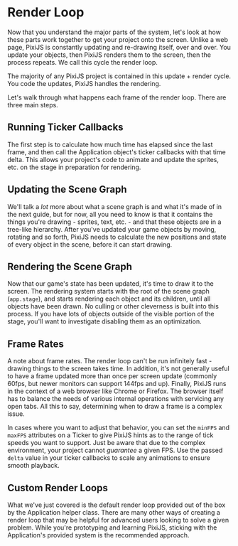 # Render Loop

Now that you understand the major parts of the system, let's look at how these parts work together to get your project onto the screen. Unlike a web page, PixiJS is constantly updating and re-drawing itself, over and over. You update your objects, then PixiJS renders them to the screen, then the process repeats. We call this cycle the render loop.

The majority of any PixiJS project is contained in this update + render cycle. You code the updates, PixiJS handles the rendering.

Let's walk through what happens each frame of the render loop. There are three main steps.

<!--(TODO: This guide is half baked.  I need feedback from the core team about what would be helpful to put here, and clarification on what's really going on under the hood.)-->

## Running Ticker Callbacks

The first step is to calculate how much time has elapsed since the last frame, and then call the Application object's ticker callbacks with that time delta. This allows your project's code to animate and update the sprites, etc. on the stage in preparation for rendering.

## Updating the Scene Graph

We'll talk a _lot_ more about what a scene graph is and what it's made of in the next guide, but for now, all you need to know is that it contains the things you're drawing - sprites, text, etc. - and that these objects are in a tree-like hierarchy. After you've updated your game objects by moving, rotating and so forth, PixiJS needs to calculate the new positions and state of every object in the scene, before it can start drawing.

<!--(TODO: Is this true?  My understanding was that there is a transform/state update before the render pass, but I couldn't find it in the code.)-->

## Rendering the Scene Graph

Now that our game's state has been updated, it's time to draw it to the screen. The rendering system starts with the root of the scene graph (`app.stage`), and starts rendering each object and its children, until all objects have been drawn. No culling or other cleverness is built into this process. If you have lots of objects outside of the visible portion of the stage, you'll want to investigate disabling them as an optimization.

## Frame Rates

A note about frame rates. The render loop can't be run infinitely fast - drawing things to the screen takes time. In addition, it's not generally useful to have a frame updated more than once per screen update (commonly 60fps, but newer monitors can support 144fps and up). Finally, PixiJS runs in the context of a web browser like Chrome or Firefox. The browser itself has to balance the needs of various internal operations with servicing any open tabs. All this to say, determining when to draw a frame is a complex issue.

<!--For most projects, you can use the default settings for the Ticker object, which will ... (TODO: The docs are a bit unclear on what happens if you don't set a min/max FPS - confirm)-->

In cases where you want to adjust that behavior, you can set the `minFPS` and `maxFPS` attributes on a Ticker to give PixiJS hints as to the range of tick speeds you want to support. Just be aware that due to the complex environment, your project cannot _guarantee_ a given FPS. Use the passed `delta` value in your ticker callbacks to scale any animations to ensure smooth playback.

## Custom Render Loops

What we've just covered is the default render loop provided out of the box by the Application helper class. There are many other ways of creating a render loop that may be helpful for advanced users looking to solve a given problem. <!--You can read more about that in the [Custom Render Loop guide](TODO: link here).--> While you're prototyping and learning PixiJS, sticking with the Application's provided system is the recommended approach.
